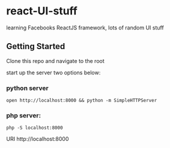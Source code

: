 # react-UI-stuff
learning Facebooks ReactJS framework, lots of random UI stuff


## Getting Started

Clone this repo and navigate to the root

start up the server two options below:
### python server
`open http://localhost:8000 && python -m SimpleHTTPServer`
### php server:
`php -S localhost:8000`

URI
http://localhost:8000
